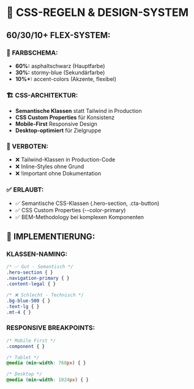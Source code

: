 # 🎨 CSS-REGELN & DESIGN-SYSTEM

## **60/30/10+ FLEX-SYSTEM:**

### **🎨 FARBSCHEMA:**
- **60%:** asphaltschwarz (Hauptfarbe)
- **30%:** stormy-blue (Sekundärfarbe)  
- **10%+:** accent-colors (Akzente, flexibel)

### **🏗️ CSS-ARCHITEKTUR:**
- **Semantische Klassen** statt Tailwind in Production
- **CSS Custom Properties** für Konsistenz
- **Mobile-First** Responsive Design
- **Desktop-optimiert** für Zielgruppe

### **🚫 VERBOTEN:**
- ❌ Tailwind-Klassen in Production-Code
- ❌ Inline-Styles ohne Grund
- ❌ !important ohne Dokumentation

### **✅ ERLAUBT:**
- ✅ Semantische CSS-Klassen (.hero-section, .cta-button)
- ✅ CSS Custom Properties (--color-primary)
- ✅ BEM-Methodology bei komplexen Komponenten

## **🔧 IMPLEMENTIERUNG:**

### **KLASSEN-NAMING:**
```css
/* ✅ Gut - Semantisch */
.hero-section { }
.navigation-primary { }
.content-legal { }

/* ❌ Schlecht - Technisch */
.bg-blue-500 { }
.text-lg { }
.mt-4 { }
```

### **RESPONSIVE BREAKPOINTS:**
```css
/* Mobile First */
.component { }

/* Tablet */
@media (min-width: 768px) { }

/* Desktop */
@media (min-width: 1024px) { }
```
